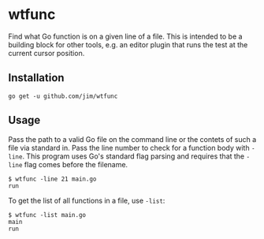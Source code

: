 # wtfunc

Find what Go function is on a given line of a file. This is intended to be a building block for other tools, e.g. an editor plugin that runs the test at the current cursor position.

## Installation

```
go get -u github.com/jim/wtfunc
```

## Usage

Pass the path to a valid Go file on the command line or the contets of such a file via standard in. Pass the line number to check for a function body with `-line`. This program uses Go's standard flag parsing and requires that the `-line` flag comes before the filename.

```
$ wtfunc -line 21 main.go
run
```

To get the list of all functions in a file, use `-list`:

```
$ wtfunc -list main.go
main
run
```
